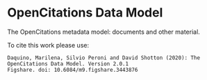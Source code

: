 # OpenCitations Data Model

The OpenCitations metadata model: documents and other material.

To cite this work please use:

```
Daquino, Marilena, Silvio Peroni and David Shotton (2020): The OpenCitations Data Model. Version 2.0.1
Figshare. doi: 10.6084/m9.figshare.3443876
```
